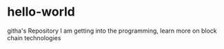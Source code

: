 # hello-world
githa's Repository
I am getting into the programming, learn more on block chain technologies

